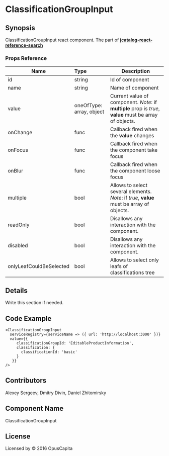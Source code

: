 # ClassificationGroupInput

## Synopsis

ClassificationGroupInput react component. The part of 
[**jcatalog-react-reference-search**](http://buildserver.jcatalog.com/gitweb/?p=js-react-reference-search.git)

### Props Reference

| Name                          | Type                  | Description                                                |
| ------------------------------|:----------------------| -----------------------------------------------------------|
| id | string | Id of component |
| name | string | Name of component |
| value | oneOfType: array, object | Current value of component. *Note*: if **multiple** prop is *true*, **value** must be array of objects. |
| onChange | func | Callback fired when the **value** changes |
| onFocus | func | Callback fired when the component take focus |
| onBlur | func | Callback fired when the component loose focus |
| multiple | bool | Allows to select several elements. *Note*: if *true*, **value** must be array of objects. |
| readOnly | bool | Disallows any interaction with the component. |
| disabled | bool | Disallows any interaction with the component. |
| onlyLeafCouldBeSelected | bool | Allows to select only leafs of classifications tree |

## Details

Write this section if needed.

## Code Example

```
<ClassificationGroupInput
  serviceRegistry={serviceName => ({ url: 'http://localhost:3000' })}
  value={{
     classificationGroupId: 'EditableProductInformation',
     classification: {
       classificationId: 'basic'
     }
   }}
/>
```

## Contributors

Alexey Sergeev, Dmitry Divin, Daniel Zhitomirsky

## Component Name

ClassificationGroupInput

## License

Licensed by © 2016 OpusCapita 

